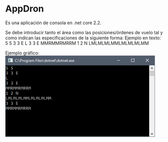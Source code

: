 # AppDron

Es una aplicación de consola en .net core 2.2.

Se debe introducir tanto el área como las posiciones/órdenes de vuelo tal y como indican las especificaciones de la siguiente forma:
Ejemplo en texto:
        5 5
        3 3 E
        L
        3 3 E
        MMRMMRMRRM
        1 2 N
        LMLMLMLMMLMLMLMLMM

Ejemplo gráfico:
![alt text](https://raw.githubusercontent.com/cdueso/AppDron/master/Documents/1.png)
